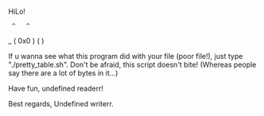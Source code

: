 HiLo!

     ^   ^
\_  ( 0x0 )
   \(     )

If u wanna see what this program did with your file (poor file!),
just type "./pretty_table.sh". Don't be afraid, this script doesn't bite!
(Whereas people say there are a lot of bytes in it...) 

Have fun, undefined readerr!

Best regards, 
Undefined writerr.
